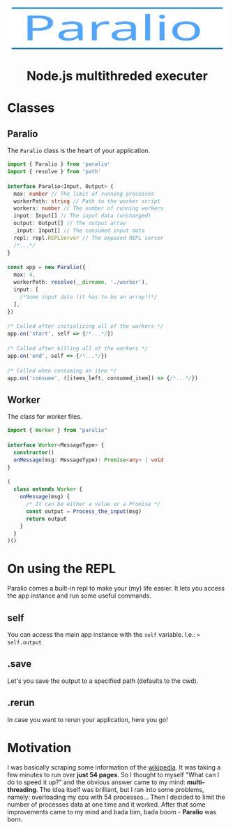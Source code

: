 <img height="100" width="100%" src="./logo.svg"/>

# <center>Node.js multithreded executer</center>

# Classes

## Paralio

The `Paralio` class is the heart of your application.

```typescript
import { Paralio } from 'paralio'
import { resolve } from 'path'

interface Paralio<Input, Output> {
  max: number // The limit of running processes
  workerPath: string // Path to the worker script
  workers: number // The number of running workers
  input: Input[] // The input data (unchanged)
  output: Output[] // The output array
  _input: Input[] // The consumed input data
  repl: repl.REPLServer // The exposed REPL server
  /*...*/
}

const app = new Paralio({
  max: 4,
  workerPath: resolve(__dirname, './worker'),
  input: [
    /*Some input data (it has to be an array!)*/
  ],
})

/* Called after initializing all of the workers */
app.on('start', self => {/*...*/})

/* Called after killing all of the workers */
app.on('end', self => {/*...*/})

/* Called when consuming an item */
app.on('consume', ([items_left, consumed_item]) => {/*...*/})
```

## Worker
The class for worker files.
```typescript
import { Worker } from "paralio"

interface Worker<MessageType> {
  constructor()
  onMessage(msg: MessageType): Promise<any> | void
}

(
  class extends Worker {
    onMessage(msg) {
      /* It can be either a value or a Promise */
      const output = Process_the_input(msg)
      return output
    }
  }
)()
```
# On using the REPL
Paralio comes a built-in repl to make your (my) life easier. It lets you access the app instance and run some useful commands.
## self
You can access the main app instance with the `self` variable. I.e.: `> self.output`
## .save <path>
Let's you save the output to a specified path (defaults to the cwd).
## .rerun
In case you want to rerun your application, here you go!


# Motivation
I was basically scraping some information of the [wikipedia](https://www.wikipedia.org/). It was taking a few minutes to run over **just 54 pages**. So I thought to myself "What can I do to speed it up?" and the obvious answer came to my mind: **multi-threading**. The idea itself was brilliant, but I ran into some problems, namely: overloading my cpu with 54 processes... Then I decided to limit the number of processes data at one time and it worked. After that some improvements came to my mind and bada bim, bada boom - **Paralio** was born. 